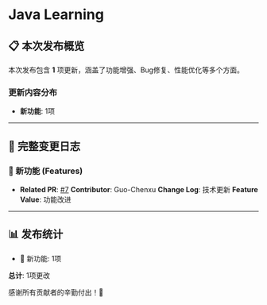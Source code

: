 # Java Learning


## 📋 本次发布概览

本次发布包含 **1** 项更新，涵盖了功能增强、Bug修复、性能优化等多个方面。

### 更新内容分布

- **新功能**: 1项

---

## 📝 完整变更日志

### 🚀 新功能 (Features)

- **Related PR**: [#7](https://github.com/Guo-Chenxu/JavaLearning/pull/7)
  **Contributor**: Guo-Chenxu
  **Change Log**: 技术更新
  **Feature Value**: 功能改进

---

## 📊 发布统计

- 🚀 新功能: 1项

**总计**: 1项更改

感谢所有贡献者的辛勤付出！🎉
